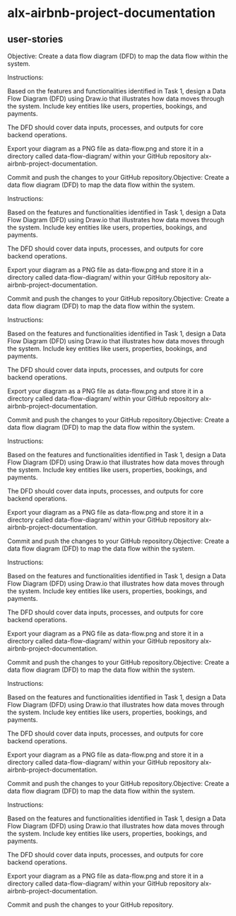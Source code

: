 # alx-airbnb-project-documentation

## user-stories

Objective: Create a data flow diagram (DFD) to map the data flow within the system.

Instructions:

Based on the features and functionalities identified in Task 1, design a Data Flow Diagram (DFD) using Draw.io that illustrates how data moves through the system. Include key entities like users, properties, bookings, and payments.

The DFD should cover data inputs, processes, and outputs for core backend operations.

Export your diagram as a PNG file as data-flow.png and store it in a directory called data-flow-diagram/ within your GitHub repository alx-airbnb-project-documentation.

Commit and push the changes to your GitHub repository.Objective: Create a data flow diagram (DFD) to map the data flow within the system.

Instructions:

Based on the features and functionalities identified in Task 1, design a Data Flow Diagram (DFD) using Draw.io that illustrates how data moves through the system. Include key entities like users, properties, bookings, and payments.

The DFD should cover data inputs, processes, and outputs for core backend operations.

Export your diagram as a PNG file as data-flow.png and store it in a directory called data-flow-diagram/ within your GitHub repository alx-airbnb-project-documentation.

Commit and push the changes to your GitHub repository.Objective: Create a data flow diagram (DFD) to map the data flow within the system.

Instructions:

Based on the features and functionalities identified in Task 1, design a Data Flow Diagram (DFD) using Draw.io that illustrates how data moves through the system. Include key entities like users, properties, bookings, and payments.

The DFD should cover data inputs, processes, and outputs for core backend operations.

Export your diagram as a PNG file as data-flow.png and store it in a directory called data-flow-diagram/ within your GitHub repository alx-airbnb-project-documentation.

Commit and push the changes to your GitHub repository.Objective: Create a data flow diagram (DFD) to map the data flow within the system.

Instructions:

Based on the features and functionalities identified in Task 1, design a Data Flow Diagram (DFD) using Draw.io that illustrates how data moves through the system. Include key entities like users, properties, bookings, and payments.

The DFD should cover data inputs, processes, and outputs for core backend operations.

Export your diagram as a PNG file as data-flow.png and store it in a directory called data-flow-diagram/ within your GitHub repository alx-airbnb-project-documentation.

Commit and push the changes to your GitHub repository.Objective: Create a data flow diagram (DFD) to map the data flow within the system.

Instructions:

Based on the features and functionalities identified in Task 1, design a Data Flow Diagram (DFD) using Draw.io that illustrates how data moves through the system. Include key entities like users, properties, bookings, and payments.

The DFD should cover data inputs, processes, and outputs for core backend operations.

Export your diagram as a PNG file as data-flow.png and store it in a directory called data-flow-diagram/ within your GitHub repository alx-airbnb-project-documentation.

Commit and push the changes to your GitHub repository.Objective: Create a data flow diagram (DFD) to map the data flow within the system.

Instructions:

Based on the features and functionalities identified in Task 1, design a Data Flow Diagram (DFD) using Draw.io that illustrates how data moves through the system. Include key entities like users, properties, bookings, and payments.

The DFD should cover data inputs, processes, and outputs for core backend operations.

Export your diagram as a PNG file as data-flow.png and store it in a directory called data-flow-diagram/ within your GitHub repository alx-airbnb-project-documentation.

Commit and push the changes to your GitHub repository.Objective: Create a data flow diagram (DFD) to map the data flow within the system.

Instructions:

Based on the features and functionalities identified in Task 1, design a Data Flow Diagram (DFD) using Draw.io that illustrates how data moves through the system. Include key entities like users, properties, bookings, and payments.

The DFD should cover data inputs, processes, and outputs for core backend operations.

Export your diagram as a PNG file as data-flow.png and store it in a directory called data-flow-diagram/ within your GitHub repository alx-airbnb-project-documentation.

Commit and push the changes to your GitHub repository.
